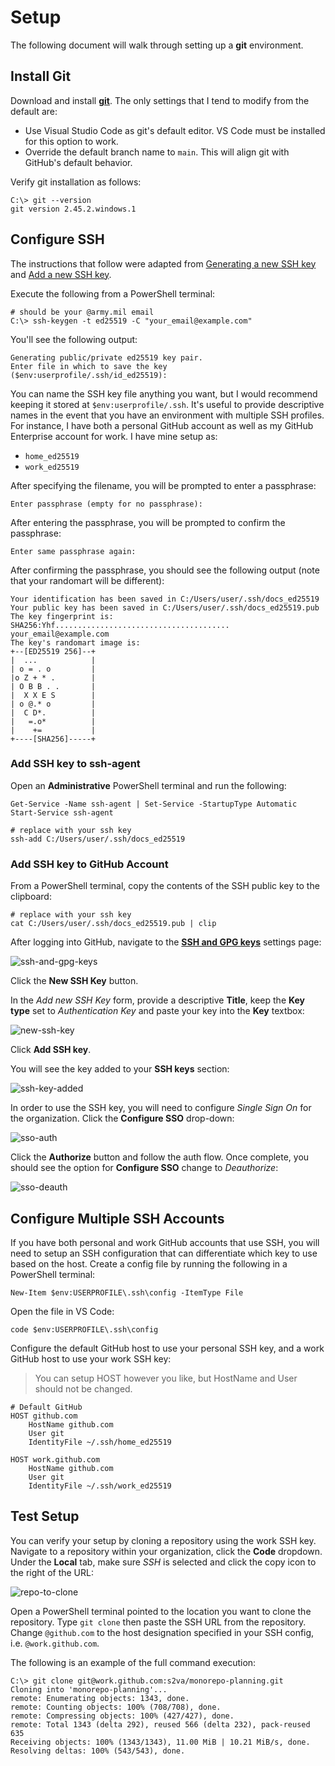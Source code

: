 # Setup

The following document will walk through setting up a **git** environment.

## Install Git

Download and install [**git**](https://git-scm.com/). The only settings that I tend to modify from the default are:

* Use Visual Studio Code as git's default editor. VS Code must be installed for this option to work.
* Override the default branch name to `main`. This will align git with GitHub's default behavior.

Verify git installation as follows:

```pwsh
C:\> git --version
git version 2.45.2.windows.1
```

## Configure SSH

The instructions that follow were adapted from [Generating a new SSH key](https://docs.github.com/en/authentication/connecting-to-github-with-ssh/generating-a-new-ssh-key-and-adding-it-to-the-ssh-agent) and [Add a new SSH key](https://docs.github.com/en/authentication/connecting-to-github-with-ssh/adding-a-new-ssh-key-to-your-github-account).

Execute the following from a PowerShell terminal:

```pwsh
# should be your @army.mil email
C:\> ssh-keygen -t ed25519 -C "your_email@example.com"
```

You'll see the following output:

```
Generating public/private ed25519 key pair.
Enter file in which to save the key ($env:userprofile/.ssh/id_ed25519):
```

You can name the SSH key file anything you want, but I would recommend keeping it stored at `$env:userprofile/.ssh`. It's useful to provide descriptive names in the event that you have an environment with multiple SSH profiles. For instance, I have both a personal GitHub account as well as my GitHub Enterprise account for work. I have mine setup as:

* `home_ed25519`
* `work_ed25519`

After specifying the filename, you will be prompted to enter a passphrase:

```
Enter passphrase (empty for no passphrase):
```

After entering the passphrase, you will be prompted to confirm the passphrase:

```
Enter same passphrase again:
```

After confirming the passphrase, you should see the following output (note that your randomart will be different):

```
Your identification has been saved in C:/Users/user/.ssh/docs_ed25519
Your public key has been saved in C:/Users/user/.ssh/docs_ed25519.pub
The key fingerprint is:
SHA256:Yhf....................................... your_email@example.com
The key's randomart image is:
+--[ED25519 256]--+
|  ...            |
| o = . o         |
|o Z + * .        |
| O B B . .       |
|  X X E S        |
| o @.* o         |
|  C D*.          |
|   =.o*          |
|    +=           |
+----[SHA256]-----+
```

### Add SSH key to ssh-agent

Open an **Administrative** PowerShell terminal and run the following:

```pwsh
Get-Service -Name ssh-agent | Set-Service -StartupType Automatic
Start-Service ssh-agent

# replace with your ssh key
ssh-add C:/Users/user/.ssh/docs_ed25519
```

### Add SSH key to GitHub Account

From a PowerShell terminal, copy the contents of the SSH public key to the clipboard:

```pwsh
# replace with your ssh key
cat C:/Users/user/.ssh/docs_ed25519.pub | clip
```

After logging into GitHub, navigate to the [**SSH and GPG keys**](https://github.com/settings/keys) settings page:

![ssh-and-gpg-keys](https://github.com/JaimeStill/JaimeStill/assets/14102723/48ec346e-4d28-4d3c-984c-2b8351f4a673)

Click the **New SSH Key** button.

In the *Add new SSH Key* form, provide a descriptive **Title**, keep the **Key type** set to *Authentication Key* and paste your key into the **Key** textbox:

![new-ssh-key](https://github.com/JaimeStill/JaimeStill/assets/14102723/1248bb52-b64c-427b-8414-4ccf65d019f7)

Click **Add SSH key**.

You will see the key added to your **SSH keys** section:

![ssh-key-added](https://github.com/JaimeStill/JaimeStill/assets/14102723/528db871-49db-48ae-b5c9-2698e4061781)

In order to use the SSH key, you will need to configure *Single Sign On* for the organization. Click the **Configure SSO** drop-down:

![sso-auth](https://github.com/JaimeStill/JaimeStill/assets/14102723/a03060ab-d6c6-4eca-bd7c-2e442d881930)

Click the **Authorize** button and follow the auth flow. Once complete, you should see the option for **Configure SSO** change to *Deauthorize*:

![sso-deauth](https://github.com/JaimeStill/JaimeStill/assets/14102723/7aeb054a-74c3-4356-8435-bbc174d3fff1)

## Configure Multiple SSH Accounts

If you have both personal and work GitHub accounts that use SSH, you will need to setup an SSH configuration that can differentiate which key to use based on the host. Create a config file by running the following in a PowerShell terminal:

```pwsh
New-Item $env:USERPROFILE\.ssh\config -ItemType File
```

Open the file in VS Code:

```pwsh
code $env:USERPROFILE\.ssh\config
```

Configure the default GitHub host to use your personal SSH key, and a work GitHub host to use your work SSH key:

> You can setup HOST however you like, but HostName and User should not be changed.

```config
# Default GitHub
HOST github.com
    HostName github.com
    User git
    IdentityFile ~/.ssh/home_ed25519

HOST work.github.com
    HostName github.com
    User git
    IdentityFile ~/.ssh/work_ed25519
```

## Test Setup

You can verify your setup by cloning a repository using the work SSH key. Navigate to a repository within your organization, click the **Code** dropdown. Under the **Local** tab, make sure *SSH* is selected and click the copy icon to the right of the URL:

![repo-to-clone](https://github.com/JaimeStill/JaimeStill/assets/14102723/ad555ce3-53e7-4f25-b7e1-7cbd01a62d74)

Open a PowerShell terminal pointed to the location you want to clone the repository. Type `git clone` then paste the SSH URL from the repository. Change `@github.com` to the host designation specified in your SSH config, i.e. `@work.github.com`.

The following is an example of the full command execution:

```pwsh
C:\> git clone git@work.github.com:s2va/monorepo-planning.git
Cloning into 'monorepo-planning'...
remote: Enumerating objects: 1343, done.
remote: Counting objects: 100% (708/708), done.
remote: Compressing objects: 100% (427/427), done.
remote: Total 1343 (delta 292), reused 566 (delta 232), pack-reused 635
Receiving objects: 100% (1343/1343), 11.00 MiB | 10.21 MiB/s, done.
Resolving deltas: 100% (543/543), done.
```